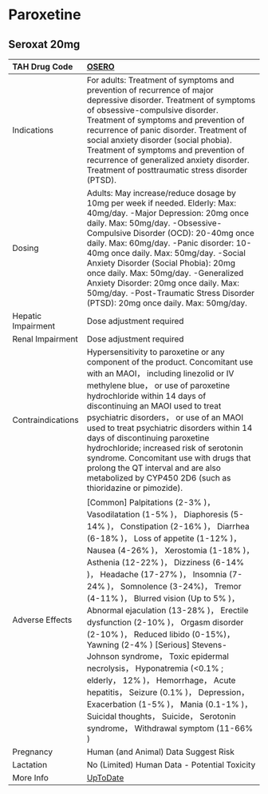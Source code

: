 # Paroxetine

## Seroxat 20mg

| TAH Drug Code      | [OSERO](https://www.tahsda.org.tw/drugs/hissearch.php?drug_code=OSERO)                                                                                                                                                                                                                                                                                                                                                                                                                                                                                                                                                                                                                                                                                                                       |
|:-------------------|:---------------------------------------------------------------------------------------------------------------------------------------------------------------------------------------------------------------------------------------------------------------------------------------------------------------------------------------------------------------------------------------------------------------------------------------------------------------------------------------------------------------------------------------------------------------------------------------------------------------------------------------------------------------------------------------------------------------------------------------------------------------------------------------------|
| Indications        | For adults: Treatment of symptoms and prevention of recurrence of major depressive disorder. Treatment of symptoms of obsessive-compulsive disorder. Treatment of symptoms and prevention of recurrence of panic disorder. Treatment of social anxiety disorder (social phobia). Treatment of symptoms and prevention of recurrence of generalized anxiety disorder. Treatment of posttraumatic stress disorder (PTSD).                                                                                                                                                                                                                                                                                                                                                                      |
| Dosing             | Adults: May increase/reduce dosage by 10mg per week if needed. Elderly: Max: 40mg/day. -Major Depression: 20mg once daily. Max: 50mg/day. -Obsessive-Compulsive Disorder (OCD): 20-40mg once daily. Max: 60mg/day. -Panic disorder: 10-40mg once daily. Max: 50mg/day. -Social Anxiety Disorder (Social Phobia): 20mg once daily. Max: 50mg/day. -Generalized Anxiety Disorder: 20mg once daily. Max: 50mg/day. -Post-Traumatic Stress Disorder (PTSD): 20mg once daily. Max: 50mg/day.                                                                                                                                                                                                                                                                                                      |
| Hepatic Impairment | Dose adjustment required                                                                                                                                                                                                                                                                                                                                                                                                                                                                                                                                                                                                                                                                                                                                                                     |
| Renal Impairment   | Dose adjustment required                                                                                                                                                                                                                                                                                                                                                                                                                                                                                                                                                                                                                                                                                                                                                                     |
| Contraindications  | Hypersensitivity to paroxetine or any component of the product. Concomitant use with an MAOI， including linezolid or IV methylene blue， or use of paroxetine hydrochloride within 14 days of discontinuing an MAOI used to treat psychiatric disorders， or use of an MAOI used to treat psychiatric disorders within 14 days of discontinuing paroxetine hydrochloride; increased risk of serotonin syndrome. Concomitant use with drugs that prolong the QT interval and are also metabolized by CYP450 2D6 (such as thioridazine or pimozide).                                                                                                                                                                                                                                          |
| Adverse Effects    | [Common] Palpitations (2-3% )， Vasodilatation (1-5% )， Diaphoresis (5-14% )， Constipation (2-16% )， Diarrhea (6-18% )， Loss of appetite (1-12% )， Nausea (4-26% )， Xerostomia (1-18% )， Asthenia (12-22% )， Dizziness (6-14% )， Headache (17-27% )， Insomnia (7-24% )， Somnolence (3-24%)， Tremor (4-11% )， Blurred vision (Up to 5% )， Abnormal ejaculation (13-28% )， Erectile dysfunction (2-10% )， Orgasm disorder (2-10% )， Reduced libido (0-15%)， Yawning (2-4% ) [Serious] Stevens-Johnson syndrome， Toxic epidermal necrolysis， Hyponatremia (<0.1% ; elderly， 12% )， Hemorrhage， Acute hepatitis， Seizure (0.1% )， Depression， Exacerbation (1-5% )， Mania (0.1-1% )， Suicidal thoughts， Suicide， Serotonin syndrome， Withdrawal symptom (11-66% ) |
| Pregnancy          | Human (and Animal) Data Suggest Risk                                                                                                                                                                                                                                                                                                                                                                                                                                                                                                                                                                                                                                                                                                                                                         |
| Lactation          | No (Limited) Human Data - Potential Toxicity                                                                                                                                                                                                                                                                                                                                                                                                                                                                                                                                                                                                                                                                                                                                                 |
| More Info          | [UpToDate](https://www.uptodate.com/contents/paroxetine-drug-information)                                                                                                                                                                                                                                                                                                                                                                                                                                                                                                                                                                                                                                                                                                                    |

